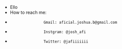 -  Ello
-  How to reach me:
-                    Gmail: aficial.joshua.b@gmail.com 
-                    Instgram: @josh_afi
-                    Twitter: @jafiiiiiii
<!---
AficialJ/AficialJ is a ✨ special ✨ repository because its `README.md` (this file) appears on your GitHub profile.
You can click the Preview link to take a look at your changes.
--->
